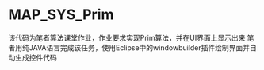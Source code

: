 # MAP_SYS_Prim
该代码为笔者算法课堂作业，作业要求实现Prim算法，并在UI界面上显示出来
笔者用纯JAVA语言完成该任务，使用Eclipse中的windowbuilder插件绘制界面并自动生成控件代码
